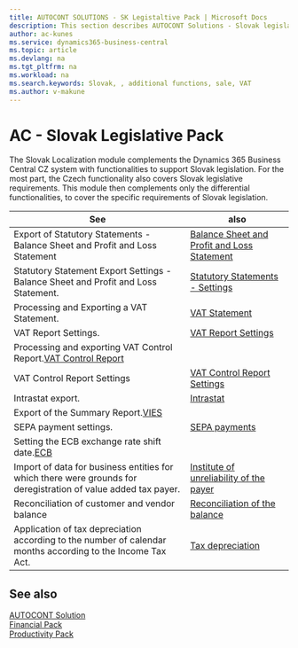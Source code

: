 ```yaml
---
title: AUTOCONT SOLUTIONS - SK Legistaltive Pack | Microsoft Docs
description: This section describes AUTOCONT Solutions - Slovak legislation
author: ac-kunes
ms.service: dynamics365-business-central
ms.topic: article
ms.devlang: na
ms.tgt_pltfrm: na
ms.workload: na
ms.search.keywords: Slovak, , additional functions, sale, VAT
ms.author: v-makune
---
```


# AC - Slovak Legislative Pack

The Slovak Localization module complements the Dynamics 365 Business Central CZ system with functionalities to support Slovak legislation. For the most part, the Czech functionality also covers Slovak legislative requirements. This module then complements only the differential functionalities, to cover the specific requirements of Slovak legislation.

|See| also|
| - | - |
|Export of Statutory Statements - Balance Sheet and Profit and Loss Statement |[Balance Sheet and Profit and Loss Statement](ac-sk-balance-sheet-income-statement.md)|
|Statutory Statement Export Settings - Balance Sheet and Profit and Loss Statement. |[Statutory Statements - Settings](ac-sk-balance-sheet-income-statement-setup.md)|
Processing and Exporting a VAT Statement. |[VAT Statement](ac-sk-vat-statement-export.md)|
|VAT Report Settings. |[VAT Report Settings](ac-sk-vat-statement-setup.md)|
Processing and exporting VAT Control Report.[VAT Control Report](ac-sk-vat-check-report-export.md)|
|VAT Control Report Settings |[VAT Control Report Settings](ac-sk-vat-check-report-setup.md)|
| Intrastat export. |[Intrastat](ac-sk-intrastat.md)|
Export of the Summary Report.[VIES](ac-sk-vies.md)|
|SEPA payment settings. |[SEPA payments](ac-sk-sepa.md)|
|Setting the ECB exchange rate shift date.[ECB](ac-sk-ECB.md)|
|Import of data for business entities for which there were grounds for deregistration of value added tax payer.|[Institute of unreliability of the payer](ac-sk-unreability-payer.md)|
|Reconciliation of customer and vendor balance |[Reconciliation of the balance](ac-sk-balance-reconciliation.md)|
|Application of tax depreciation according to the number of calendar months according to the Income Tax Act. |[Tax depreciation](ac-sk-tax-depreciation.md)|

## See also

[AUTOCONT Solution](../index.md)  
[Financial Pack](../AC-FinancialPack/ac-finance-pack.md)  
[Productivity Pack](../AC-ProductivityPack/ac-productivity-pack.md)
